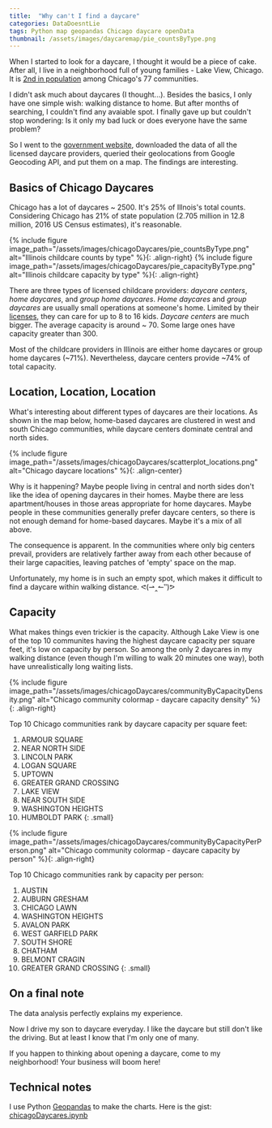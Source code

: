 ```yaml
---
title:  "Why can't I find a daycare"
categories: DataDoesntLie
tags: Python map geopandas Chicago daycare openData
thumbnail: /assets/images/daycaremap/pie_countsByType.png
---
```


When I started to look for a daycare, I thought it would be a piece of cake. After all, I live in a neighborhood full of young families - Lake View, Chicago. It is [2nd in population](https://gist.github.com/wshanshan/e150855f7b09bebc9b1064e30e55a071) among Chicago's 77 communities.

I didn't ask much about daycares (I thought...). Besides the basics, I only have one simple wish: walking distance to home. But after months of searching, I couldn't find any avaiable spot. I finally gave up but couldn't stop wondering: Is it only my bad luck or does everyone have the same problem?

So I went to the [government website](https://sunshine.dcfs.illinois.gov/Content/Licensing/Daycare/ProviderLookup.aspx), downloaded the data of all the licensed daycare providers, queried their geolocations from Google Geocoding API, and put them on a map. The findings are interesting. 

## Basics of Chicago Daycares

Chicago has a lot of daycares ~ 2500. It's 25% of Illnois's total counts. Considering Chicago has 21% of state population (2.705 million in 12.8 million, 2016 US Census estimates), it's reasonable. 

{% include figure image_path="/assets/images/chicagoDaycares/pie_countsByType.png" alt="Illinois childcare counts by type" %}{: .align-right}
{% include figure image_path="/assets/images/chicagoDaycares/pie_capacityByType.png" alt="Illinois childcare capacity by type" %}{: .align-right}

There are three types of licensed childcare providers: *daycare centers*, *home daycares*, and *group home daycares*. *Home daycares* and *group daycares* are usually small operations at someone's home. Limited by their [licenses](http://ccrs.illinois.edu/providers/licensing.html), they can care for up to 8 to 16 kids. *Daycare centers* are much bigger. The average capacity is around ~ 70. Some large ones have capacity greater than 300. 

Most of the childcare providers in Illinois are either home daycares or group home daycares (~71%). Nevertheless, daycare centers provide ~74% of total capacity. 


## Location, Location, Location

What's interesting about different types of daycares are their locations. As shown in the map below, home-based daycares are clustered in west and south Chicago communities, while daycare centers dominate central and north sides. 

{% include figure image_path="/assets/images/chicagoDaycares/scatterplot_locations.png" alt="Chicago daycare locations" %}{: .align-center}

Why is it happening? Maybe people living in central and north sides don't like the idea of opening daycares in their homes. Maybe there are less apartment/houses in those areas appropriate for home daycares. Maybe people in these communities generally prefer daycare centers, so there is not enough demand for home-based daycares. Maybe it's a mix of all above. 

The consequence is apparent. In the communities where only big centers prevail, providers are relatively farther away from each other because of their large capacities, leaving patches of 'empty' space on the map. 

Unfortunately, my home is in such an empty spot, which makes it difficult to find a daycare within walking distance. ᕙ(⇀‸↼‶)ᕗ


## Capacity

What makes things even trickier is the capacity. Although Lake View is one of the top 10 communites having the highest daycare capacity per square feet, it's low on capacity by person. So among the only 2 daycares in my walking distance (even though I'm willing to walk 20 minutes one way), both have unrealistically long waiting lists. 
 
{% include figure image_path="/assets/images/chicagoDaycares/communityByCapacityDensity.png" alt="Chicago community colormap - daycare capacity density" %}{: .align-right}

Top 10 Chicago communities rank by daycare capacity per square feet:

1. ARMOUR SQUARE
2. NEAR NORTH SIDE
3. LINCOLN PARK
4. LOGAN SQUARE
5. UPTOWN
6. GREATER GRAND CROSSING
7. LAKE VIEW
8. NEAR SOUTH SIDE
9. WASHINGTON HEIGHTS
10. HUMBOLDT PARK
{: .small}

<figure class="full"></figure>

{% include figure image_path="/assets/images/chicagoDaycares/communityByCapacityPerPerson.png" alt="Chicago community colormap - daycare capacity by person" %}{: .align-right}

Top 10 Chicago communities rank by capacity per person:

1. AUSTIN
2. AUBURN GRESHAM
3. CHICAGO LAWN
4. WASHINGTON HEIGHTS
5. AVALON PARK
6. WEST GARFIELD PARK
7. SOUTH SHORE
8. CHATHAM
9. BELMONT CRAGIN
10. GREATER GRAND CROSSING
{: .small}

## On a final note

The data analysis perfectly explains my experience. 

Now I drive my son to daycare everyday. I like the daycare but still don't like the driving. But at least I know that I'm only one of many. 

If you happen to thinking about opening a daycare, come to my neighborhood! Your business will boom here! 

## Technical notes

I use Python [Geopandas](http://geopandas.org/) to make the charts. Here is the gist: [chicagoDaycares.ipynb](https://gist.github.com/wshanshan/e150855f7b09bebc9b1064e30e55a071)









